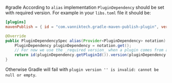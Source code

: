 #gradle 
According to `alias` implementation `PluginDependency` should be set with required version. For example in your `libs.toml` file it should be:

```toml
[plugins]  
mavenPublish = { id = "com.vanniktech.gradle-maven-publish-plugin", version = { require = "0.20.0" } }
```

```java
@Override  
public PluginDependencySpec alias(Provider<PluginDependency> notation) {  
    PluginDependency pluginDependency = notation.get();  
    // For now we use the _required version_ when a plugin comes from a catalog  
    return id(pluginDependency.getPluginId()).version(pluginDependency.getVersion().getRequiredVersion());  
}
```

Otherwise Gradle will fail with `plugin version '' is invalid: cannot be null or empty`.